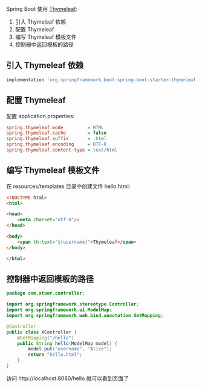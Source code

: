 Spring Boot 使用 [Thymeleaf](https://www.thymeleaf.org):

1. 引入 Thymeleaf 依赖
2. 配置 Thymeleaf
3. 编写 Thymeleaf 模板文件
4. 控制器中返回模板的路径

## 引入 Thymeleaf 依赖

```groovy
implementation 'org.springframework.boot:spring-boot-starter-thymeleaf'
```

## 配置 Thymeleaf

配置 application.properties:

```ini
spring.thymeleaf.mode         = HTML
spring.thymeleaf.cache        = false
spring.thymeleaf.suffix       = .html
spring.thymeleaf.encoding     = UTF-8
spring.thymeleaf.content-type = text/html
```

## 编写 Thymeleaf 模板文件

在 resources/templates 目录中创建文件 hello.html:

```html
<!DOCTYPE html>
<html>

<head>
    <meta charset="utf-8"/>
</head>

<body>
    <span th:text="${username}">Thymeleaf</span>
</body>

</html>
```

## 控制器中返回模板的路径

```java
package com.xtuer.controller;

import org.springframework.stereotype.Controller;
import org.springframework.ui.ModelMap;
import org.springframework.web.bind.annotation.GetMapping;

@Controller
public class XController {
    @GetMapping("/hello")
    public String hello(ModelMap model) {
        model.put("username", "Alice");
        return "hello.html";
    }
}
```

访问 http://localhost:8080/hello 就可以看到页面了